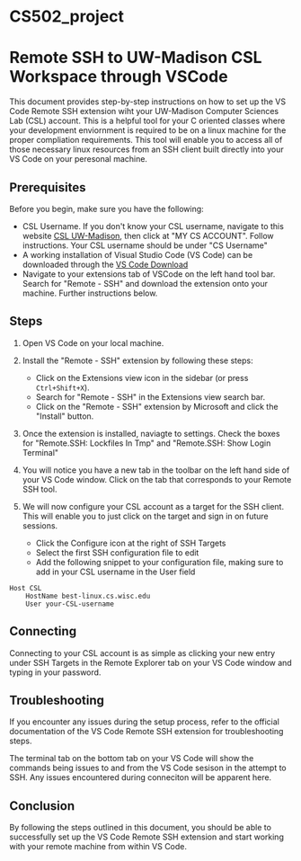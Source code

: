 # CS502_project
# Remote SSH to UW-Madison CSL Workspace through VSCode

This document provides step-by-step instructions on how to set up the VS Code Remote SSH extension wiht your UW-Madison Computer Sciences Lab (CSL) account. This is a helpful tool for your C oriented classes where your development enviornment is required to be on a linux machine for the proper compliation requirements. This tool will enable you to access all of those necessary linux resources from an SSH client built directly into your VS Code on your peresonal machine.

## Prerequisites

Before you begin, make sure you have the following:

- CSL Username. If you don't know your CSL username, navigate to this website [CSL UW-Madison](https://csl.cs.wisc.edu), then click at "MY CS ACCOUNT". Follow instructions. Your CSL username should be under "CS Username"  
- A working installation of Visual Studio Code (VS Code) can be downloaded through the [VS Code Download](code.visualstudio.com)
- Navigate to your extensions tab of VSCode on the left hand tool bar. Search for "Remote - SSH" and download the extension onto your machine. Further instructions below.

## Steps

1. Open VS Code on your local machine.

2. Install the "Remote - SSH" extension by following these steps:
    - Click on the Extensions view icon in the sidebar (or press `Ctrl+Shift+X`).
    - Search for "Remote - SSH" in the Extensions view search bar.
    - Click on the "Remote - SSH" extension by Microsoft and click the "Install" button.

3. Once the extension is installed, naviagte to settings. Check the boxes for "Remote.SSH: Lockfiles In Tmp" and "Remote.SSH: Show Login Terminal"

4. You will notice you have a new tab in the toolbar on the left hand side of your VS Code window. Click on the tab that corresponds to your Remote SSH tool.

5. We will now configure your CSL account as a target for the SSH client. This will enable you to just click on the target and sign in on future sessions.
    - Click the Configure icon at the right of SSH Targets
    - Select the first SSH configuration file to edit
    - Add the following snippet to your configuration file, making sure to add in your CSL username in the User field

``` 
Host CSL
    HostName best-linux.cs.wisc.edu
    User your-CSL-username
```

## Connecting

Connecting to your CSL account is as simple as clicking your new entry under SSH Targets in the Remote Explorer tab on your VS Code window and typing in your password.

## Troubleshooting

If you encounter any issues during the setup process, refer to the official documentation of the VS Code Remote SSH extension for troubleshooting steps.

The terminal tab on the bottom tab on your VS Code will show the commands being issues to and from the VS Code sesison in the attempt to SSH. Any issues encountered during conneciton will be apparent here.


## Conclusion

By following the steps outlined in this document, you should be able to successfully set up the VS Code Remote SSH extension and start working with your remote machine from within VS Code.
